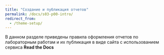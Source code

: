 ```yaml
---
title: "Создание и публикация отчетов"
permalink: /docs/s03-p00-intro/
redirect_from:
  - /theme-setup/
---
```

В данном разделе приведены правила оформления отчетов по лабораторным работам и их публикация в виде сайта с использованием сервиса **Read the Docs**